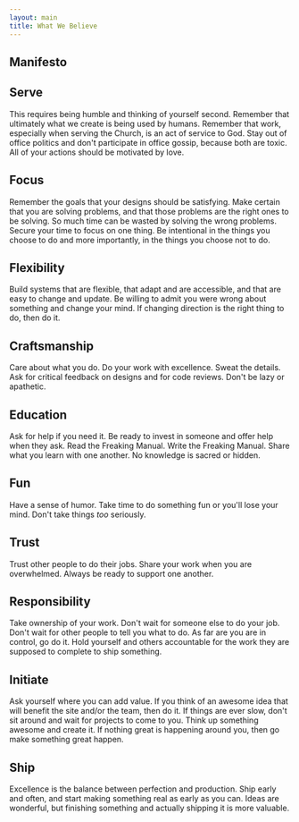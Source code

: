 ```yaml
---
layout: main
title: What We Believe
---
```


## Manifesto


## Serve

This requires being humble and thinking of yourself second. Remember that ultimately what we create is being used by humans. Remember that work, especially when serving the Church, is an act of service to God. Stay out of office politics and don't participate in office gossip, because both are toxic. All of your actions should be motivated by love.


## Focus

Remember the goals that your designs should be satisfying. Make certain that you are solving problems, and that those problems are the right ones to be solving. So much time can be wasted by solving the wrong problems. Secure your time to focus on one thing. Be intentional in the things you choose to do and more importantly, in the things you choose not to do.


## Flexibility

Build systems that are flexible, that adapt and are accessible, and that are easy to change and update. Be willing to admit you were wrong about something and change your mind. If changing direction is the right thing to do, then do it.


## Craftsmanship

Care about what you do. Do your work with excellence. Sweat the details. Ask for critical feedback on designs and for code reviews. Don't be lazy or apathetic.


## Education

Ask for help if you need it. Be ready to invest in someone and offer help when they ask. Read the Freaking Manual. Write the Freaking Manual. Share what you learn with one another. No knowledge is sacred or hidden.


## Fun

Have a sense of humor. Take time to do something fun or you'll lose your mind. Don't take things _too_ seriously.


## Trust

Trust other people to do their jobs. Share your work when you are overwhelmed. Always be ready to support one another.


## Responsibility

Take ownership of your work. Don't wait for someone else to do your job. Don't wait for other people to tell you what to do. As far are you are in control, go do it. Hold yourself and others accountable for the work they are supposed to complete to ship something.


## Initiate

Ask yourself where you can add value. If you think of an awesome idea that will benefit the site and/or the team, then do it. If things are ever slow, don't sit around and wait for projects to come to you. Think up something awesome and create it. If nothing great is happening around you, then go make something great happen.


## Ship

Excellence is the balance between perfection and production. Ship early and often, and start making something real as early as you can. Ideas are wonderful, but finishing something and actually shipping it is more valuable.
